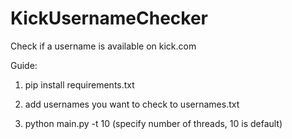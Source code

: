 # KickUsernameChecker
Check if a username is available on kick.com

Guide:

1. pip install requirements.txt

2. add usernames you want to check to usernames.txt
   
3. python main.py -t 10 (specify number of threads, 10 is default)

